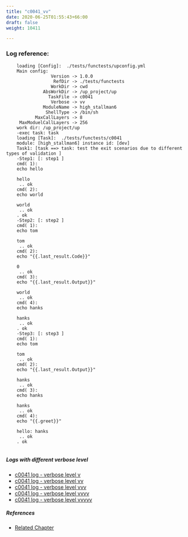 ```yaml
---
title: "c0041_vv"
date: 2020-06-25T01:55:43+66:00
draft: false
weight: 10411

---
```


### Log reference: <no value>

```
    loading [Config]:  ./tests/functests/upconfig.yml
    Main config:
                 Version -> 1.0.0
                  RefDir -> ./tests/functests
                 WorkDir -> cwd
              AbsWorkDir -> /up_project/up
                TaskFile -> c0041
                 Verbose -> vv
              ModuleName -> high_stallman6
               ShellType -> /bin/sh
           MaxCallLayers -> 8
     MaxModuelCallLayers -> 256
    work dir: /up_project/up
    -exec task: task
    loading [Task]:  ./tests/functests/c0041
    module: [high_stallman6] instance id: [dev]
    Task1: [task ==> task: test the exit scenarios due to different types of validation ]
    -Step1: [: step1 ]
    cmd( 1):
    echo hello
    
    hello
     .. ok
    cmd( 2):
    echo world
    
    world
     .. ok
    . ok
    -Step2: [: step2 ]
    cmd( 1):
    echo tom
    
    tom
     .. ok
    cmd( 2):
    echo "{{.last_result.Code}}"
    
    0
     .. ok
    cmd( 3):
    echo "{{.last_result.Output}}"
    
    world
     .. ok
    cmd( 4):
    echo hanks
    
    hanks
     .. ok
    . ok
    -Step3: [: step3 ]
    cmd( 1):
    echo tom
    
    tom
     .. ok
    cmd( 2):
    echo "{{.last_result.Output}}"
    
    hanks
     .. ok
    cmd( 3):
    echo hanks
    
    hanks
     .. ok
    cmd( 4):
    echo "{{.greet}}"
    
    hello: hanks
     .. ok
    . ok
    
```

##### Logs with different verbose level
* [c0041 log - verbose level v](../../logs/c0041_v)
* [c0041 log - verbose level vv](../../logs/c0041_vv)
* [c0041 log - verbose level vvv](../../logs/c0041_vvv)
* [c0041 log - verbose level vvvv](../../logs/c0041_vvvv)
* [c0041 log - verbose level vvvvv](../../logs/c0041_vvvvv)

##### References
* [Related Chapter](../../shell-func/c0041)
